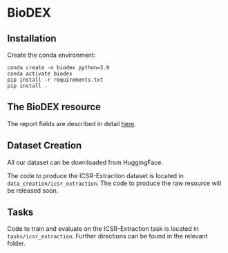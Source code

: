 # BioDEX

## Installation
Create the conda environment:

    conda create -n biodex python=3.9
    conda activate biodex
    pip install -r requirements.txt
    pip install .

## The BioDEX resource

The report fields are described in detail [here](https://open.fda.gov/apis/drug/event/searchable-fields/).

## Dataset Creation
All our dataset can be downloaded from HuggingFace.

The code to produce the ICSR-Extraction dataset is located in `data_creation/icsr_extraction`.
The code to produce the raw resource will be released soon.

## Tasks

Code to train and evaluate on the ICSR-Extraction task is located in `tasks/icsr_extraction`. Further directions can be found in the relevant folder.